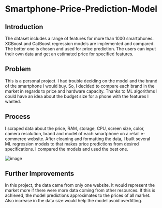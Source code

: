 # Smartphone-Price-Prediction-Model
## Introduction

The dataset includes a range of features for more than 1000 smartphones. XGBoost and CatBoost regression models are implemented and compared. The better one is chosen and used for price prediction. The users can input their own data and get an estimated price for specified features. 


## Problem 

This is a personal project. I had trouble deciding on the model and the brand of the smartphone I would buy. So, I decided to compare each brand in the market in regards to price and hardware capacity. Thanks to  ML algorithms I could have an idea about the budget size for a phone with the features I wanted.

## Process

I scraped data about the price, RAM, storage, CPU, screen size, color, camera resolution, brand and model of each smartphone on a retail e-commerce website. After cleaning and formatting the data, I built several ML regression models to that makes price predictions from desired specifications. I compared the models and used the best one.

![image](https://user-images.githubusercontent.com/105684729/187708339-99b12e54-fddc-4181-830b-6a4b94e35689.png)


## Further Improvements

In this project, the data came from only one website. It would represent the market more if there were more data coming from other resources. If this is achieved, the model predictions approximates to the prices of all market. Also increase in the data size would help the model avoid overfitting. 





